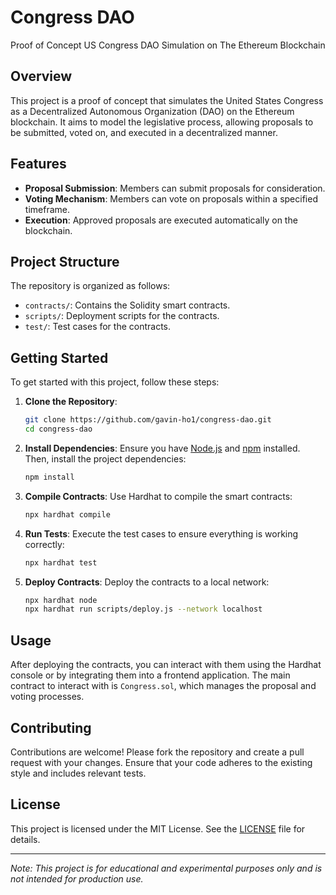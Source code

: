 
# Congress DAO

Proof of Concept US Congress DAO Simulation on The Ethereum Blockchain

## Overview

This project is a proof of concept that simulates the United States Congress as a Decentralized Autonomous Organization (DAO) on the Ethereum blockchain. It aims to model the legislative process, allowing proposals to be submitted, voted on, and executed in a decentralized manner.

## Features

- **Proposal Submission**: Members can submit proposals for consideration.
- **Voting Mechanism**: Members can vote on proposals within a specified timeframe.
- **Execution**: Approved proposals are executed automatically on the blockchain.

## Project Structure

The repository is organized as follows:

- `contracts/`: Contains the Solidity smart contracts.
- `scripts/`: Deployment scripts for the contracts.
- `test/`: Test cases for the contracts.

## Getting Started

To get started with this project, follow these steps:

1. **Clone the Repository**:
   ```bash
   git clone https://github.com/gavin-ho1/congress-dao.git
   cd congress-dao

2. **Install Dependencies**:
   Ensure you have [Node.js](https://nodejs.org/) and [npm](https://www.npmjs.com/) installed. Then, install the project dependencies:
   ```bash
   npm install
   ```

3. **Compile Contracts**:
   Use Hardhat to compile the smart contracts:
   ```bash
   npx hardhat compile
   ```

4. **Run Tests**:
   Execute the test cases to ensure everything is working correctly:
   ```bash
   npx hardhat test
   ```

5. **Deploy Contracts**:
   Deploy the contracts to a local network:
   ```bash
   npx hardhat node
   npx hardhat run scripts/deploy.js --network localhost
   ```

## Usage

After deploying the contracts, you can interact with them using the Hardhat console or by integrating them into a frontend application. The main contract to interact with is `Congress.sol`, which manages the proposal and voting processes.

## Contributing

Contributions are welcome! Please fork the repository and create a pull request with your changes. Ensure that your code adheres to the existing style and includes relevant tests.

## License

This project is licensed under the MIT License. See the [LICENSE](LICENSE) file for details.

---

*Note: This project is for educational and experimental purposes only and is not intended for production use.*
```
